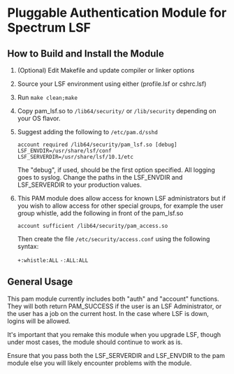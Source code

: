 # Pluggable Authentication Module for Spectrum LSF

## How to Build and Install the Module

1. (Optional) Edit Makefile and update compiler or linker options

2. Source your LSF environment using either (profile.lsf or cshrc.lsf)

3. Run `make clean;make`

4. Copy pam_lsf.so to `/lib64/security/` or `/lib/security` depending on your OS flavor.

5. Suggest adding the following to `/etc/pam.d/sshd`

	`account required /lib64/security/pam_lsf.so [debug] LSF_ENVDIR=/usr/share/lsf/conf LSF_SERVERDIR=/usr/share/lsf/10.1/etc`

	The "debug", if used, should be the first option specified. All logging goes to syslog.  Change the paths in the LSF_ENVDIR and LSF_SERVERDIR to your production values.

6. This PAM module does allow access for known LSF administrators but if you wish to allow access for other special groups, for example the user group whistle, add the following in front of the pam_lsf.so

	`account sufficient /lib64/security/pam_access.so`

	Then create the file `/etc/security/access.conf` using the following syntax:

	`+:whistle:ALL`
	`-:ALL:ALL`

## General Usage

This pam module currently includes both "auth" and "account" functions.  They will both return PAM_SUCCESS if the user is an LSF Administrator, or the user has a job on the current host.  In the case where LSF is down, logins will be allowed.

It's important that you remake this module when you upgrade LSF, though under most cases, the module should continue to work as is.

Ensure that you pass both the LSF_SERVERDIR and LSF_ENVDIR to the pam module else you will likely encounter problems with the module.

